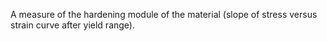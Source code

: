 ﻿A measure of the hardening module of the material (slope of stress versus strain curve after yield range).